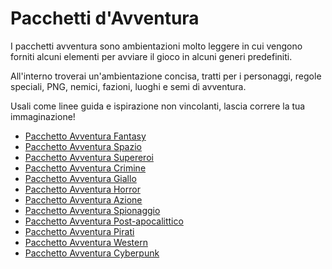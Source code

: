 # Pacchetti d'Avventura

I pacchetti avventura sono ambientazioni molto leggere in cui vengono forniti alcuni elementi per avviare il gioco in alcuni generi predefiniti.

All'interno troverai un'ambientazione concisa, tratti per i personaggi, regole speciali, PNG, nemici, fazioni, luoghi e semi di avventura.

Usali come linee guida e ispirazione non vincolanti, lascia correre la tua immaginazione!

- [Pacchetto Avventura Fantasy](it/AP01_fantasy.md)
- [Pacchetto Avventura Spazio](it/AP02_spazio.md)
- [Pacchetto Avventura Supereroi](it/AP03_supereroi.md)
- [Pacchetto Avventura Crimine](it/AP04_crimine.md)
- [Pacchetto Avventura Giallo](it/AP05_giallo.md)
- [Pacchetto Avventura Horror](it/AP06_horror.md)
- [Pacchetto Avventura Azione](it/AP07_azione.md)
- [Pacchetto Avventura Spionaggio](it/AP08_spionaggio.md)
- [Pacchetto Avventura Post-apocalittico](it/AP09_postapocalittico.md)
- [Pacchetto Avventura Pirati](it/AP10_pirati.md)
- [Pacchetto Avventura Western](it/AP11_western.md)
- [Pacchetto Avventura Cyberpunk](it/AP12_cyberpunk.md)